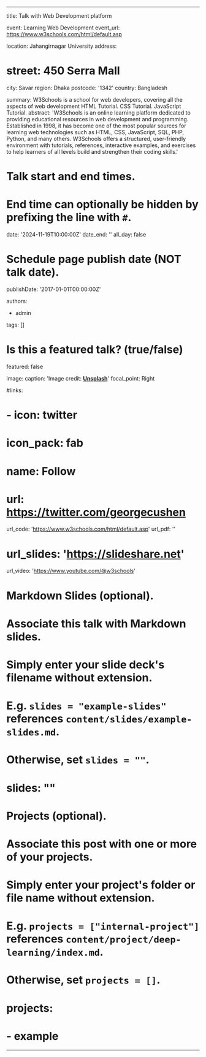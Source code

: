 
---
title: Talk with Web Development platform

event: Learning Web Development
event_url: https://www.w3schools.com/html/default.asp

location: Jahangirnagar University
address:
  # street: 450 Serra Mall
  city: Savar
  region: Dhaka
  postcode: '1342'
  country: Bangladesh

summary: W3Schools is a school for web developers, covering all the aspects of web development HTML Tutorial. CSS Tutorial. JavaScript Tutorial.
abstract: 'W3Schools is an online learning platform dedicated to providing educational resources in web development and programming. Established in 1998, it has become one of the most popular sources for learning web technologies such as HTML, CSS, JavaScript, SQL, PHP, Python, and many others. W3Schools offers a structured, user-friendly environment with tutorials, references, interactive examples, and exercises to help learners of all levels build and strengthen their coding skills.'

# Talk start and end times.
#   End time can optionally be hidden by prefixing the line with `#`.
date: '2024-11-19T10:00:00Z'
date_end: ''
all_day: false

# Schedule page publish date (NOT talk date).
publishDate: '2017-01-01T00:00:00Z'

authors:
  - admin

tags: []

# Is this a featured talk? (true/false)
featured: false

image:
  caption: 'Image credit: [**Unsplash**](https://unsplash.com/photos/bzdhc5b3Bxs)'
  focal_point: Right

#links:
#  - icon: twitter
#    icon_pack: fab
#    name: Follow
#    url: https://twitter.com/georgecushen
url_code: 'https://www.w3schools.com/html/default.asp'
url_pdf: ''
# url_slides: 'https://slideshare.net'
url_video: 'https://www.youtube.com/@w3schools'

# Markdown Slides (optional).
#   Associate this talk with Markdown slides.
#   Simply enter your slide deck's filename without extension.
#   E.g. `slides = "example-slides"` references `content/slides/example-slides.md`.
#   Otherwise, set `slides = ""`.
# slides: ""

# Projects (optional).
#   Associate this post with one or more of your projects.
#   Simply enter your project's folder or file name without extension.
#   E.g. `projects = ["internal-project"]` references `content/project/deep-learning/index.md`.
#   Otherwise, set `projects = []`.
# projects:
  # - example
---

<!-- {{% callout note %}}
Click on the **Slides** button above to view the built-in slides feature.
{{% /callout %}}

Slides can be added in a few ways:

- **Create** slides using Hugo Blox Builder's [_Slides_](https://docs.hugoblox.com/reference/content-types/) feature and link using `slides` parameter in the front matter of the talk file
- **Upload** an existing slide deck to `static/` and link using `url_slides` parameter in the front matter of the talk file
- **Embed** your slides (e.g. Google Slides) or presentation video on this page using [shortcodes](https://docs.hugoblox.com/reference/markdown/).

Further event details, including [page elements](https://docs.hugoblox.com/reference/markdown/) such as image galleries, can be added to the body of this page. -->
